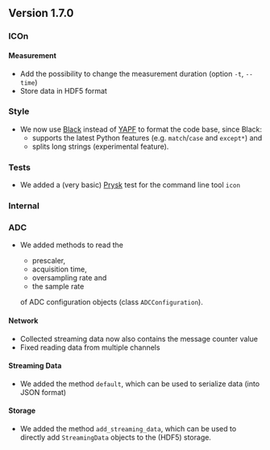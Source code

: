 ## Version 1.7.0

### ICOn

#### Measurement

- Add the possibility to change the measurement duration (option `-t`, `--time`)
- Store data in HDF5 format

### Style

- We now use [Black][] instead of [YAPF](https://github.com/google/yapf) to format the code base, since Black:
  - supports the latest Python features (e.g. `match`/`case` and `except*`) and
  - splits long strings (experimental feature).

[Black]: https://github.com/psf/black

### Tests

- We added a (very basic) [Prysk](https://pypi.org/project/prysk/) test for the command line tool `icon`

### Internal

### ADC

- We added methods to read the

  - prescaler,
  - acquisition time,
  - oversampling rate and
  - the sample rate

  of ADC configuration objects (class `ADCConfiguration`).

#### Network

- Collected streaming data now also contains the message counter value
- Fixed reading data from multiple channels

#### Streaming Data

- We added the method `default`, which can be used to serialize data (into JSON format)

#### Storage

- We added the method `add_streaming_data`, which can be used to directly add `StreamingData` objects to the (HDF5) storage.
